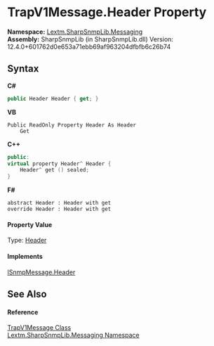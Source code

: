 # TrapV1Message.Header Property 
 

**Namespace:**&nbsp;<a href="N_Lextm_SharpSnmpLib_Messaging">Lextm.SharpSnmpLib.Messaging</a><br />**Assembly:**&nbsp;SharpSnmpLib (in SharpSnmpLib.dll) Version: 12.4.0+601762d0e653a71ebb69af963204dfbfb6c26b74

## Syntax

**C#**<br />
``` C#
public Header Header { get; }
```

**VB**<br />
``` VB
Public ReadOnly Property Header As Header
	Get
```

**C++**<br />
``` C++
public:
virtual property Header^ Header {
	Header^ get () sealed;
}
```

**F#**<br />
``` F#
abstract Header : Header with get
override Header : Header with get
```


#### Property Value
Type: <a href="T_Lextm_SharpSnmpLib_Header">Header</a>

#### Implements
<a href="P_Lextm_SharpSnmpLib_Messaging_ISnmpMessage_Header">ISnmpMessage.Header</a><br />

## See Also


#### Reference
<a href="T_Lextm_SharpSnmpLib_Messaging_TrapV1Message">TrapV1Message Class</a><br /><a href="N_Lextm_SharpSnmpLib_Messaging">Lextm.SharpSnmpLib.Messaging Namespace</a><br />